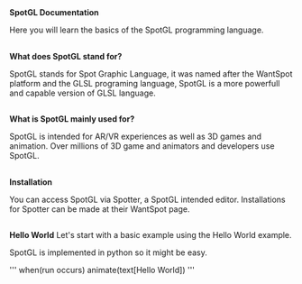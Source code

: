 ## 
**SpotGL Documentation**

Here you will learn the basics of the SpotGL programming language.

## 
**What does SpotGL stand for?**

SpotGL stands for Spot Graphic Language, it was named after the WantSpot platform and the GLSL programing language, SpotGL is a more powerfull and capable version of GLSL language.

## 
**What is SpotGL mainly used for?**

SpotGL is intended for AR/VR experiences as well as 3D games and animation. Over millions of 3D game and animators and developers use SpotGL.

##
**Installation**

You can access SpotGL via Spotter, a SpotGL intended editor. Installations for Spotter can be made at their WantSpot page.

##
**Hello World**
Let's start with a basic example using the Hello World example.

SpotGL is implemented in python so it might be easy.

'''
when(run occurs)
animate(text[Hello World])
'''
